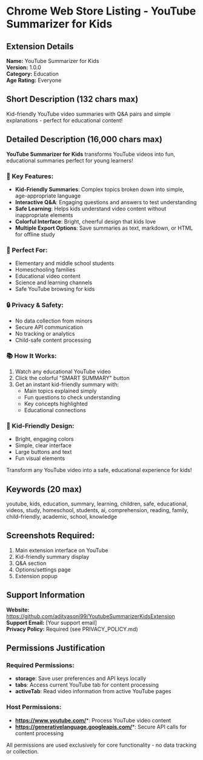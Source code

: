 # Chrome Web Store Listing - YouTube Summarizer for Kids

## Extension Details

**Name:** YouTube Summarizer for Kids  
**Version:** 1.0.0  
**Category:** Education  
**Age Rating:** Everyone

## Short Description (132 chars max)
Kid-friendly YouTube video summaries with Q&A pairs and simple explanations - perfect for educational content!

## Detailed Description (16,000 chars max)

**YouTube Summarizer for Kids** transforms YouTube videos into fun, educational summaries perfect for young learners!

### 🌟 Key Features:
- **Kid-Friendly Summaries**: Complex topics broken down into simple, age-appropriate language
- **Interactive Q&A**: Engaging questions and answers to test understanding
- **Safe Learning**: Helps kids understand video content without inappropriate elements
- **Colorful Interface**: Bright, cheerful design that kids love
- **Multiple Export Options**: Save summaries as text, markdown, or HTML for offline study

### 🎯 Perfect For:
- Elementary and middle school students
- Homeschooling families
- Educational video content
- Science and learning channels
- Safe YouTube browsing for kids

### 🔒 Privacy & Safety:
- No data collection from minors
- Secure API communication
- No tracking or analytics
- Child-safe content processing

### 📚 How It Works:
1. Watch any educational YouTube video
2. Click the colorful "SMART SUMMARY" button
3. Get an instant kid-friendly summary with:
   - Main topics explained simply
   - Fun questions to check understanding
   - Key concepts highlighted
   - Educational connections

### 🎨 Kid-Friendly Design:
- Bright, engaging colors
- Simple, clear interface
- Large buttons and text
- Fun visual elements

Transform any YouTube video into a safe, educational experience for kids!

## Keywords (20 max)
youtube, kids, education, summary, learning, children, safe, educational, videos, study, homeschool, students, ai, comprehension, reading, family, child-friendly, academic, school, knowledge

## Screenshots Required:
1. Main extension interface on YouTube
2. Kid-friendly summary display
3. Q&A section
4. Options/settings page
5. Extension popup

## Support Information
**Website:** https://github.com/adityasoni99/YoutubeSummarizerKidsExtension  
**Support Email:** [Your support email]  
**Privacy Policy:** Required (see PRIVACY_POLICY.md)

## Permissions Justification

### Required Permissions:
- **storage**: Save user preferences and API keys locally
- **tabs**: Access current YouTube tab for content processing  
- **activeTab**: Read video information from active YouTube pages

### Host Permissions:
- **https://www.youtube.com/***: Process YouTube video content
- **https://generativelanguage.googleapis.com/***: Secure API calls for content processing

All permissions are used exclusively for core functionality - no data tracking or collection.
